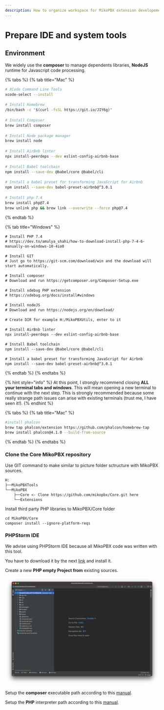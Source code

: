 ```yaml
---
description: How to organize workspace for MikoPBX extension developement.
---
```


# Prepare IDE and system tools

## Environment



We widely use the **composer** to manage dependents libraries, **NodeJS** runtime for Javascript code processing.

{% tabs %}
{% tab title="Mac" %}
```bash
# XCode Command Line Tools
xcode-select --install

# Install Homebrew
/bin/bash -c "$(curl -fsSL https://git.io/JIY6g)"

# Install Composer
brew install composer

# Install Node package manager
brew install node

# Install AirBnb linter
npx install-peerdeps --dev eslint-config-airbnb-base

# Install Babel toolchain
npm install --save-dev @babel/core @babel/cli

# Install a babel preset for transforming JavaScript for Airbnb 
npm install --save-dev babel-preset-airbnb@^3.0.1

# Install php 7.4
brew install php@7.4
brew unlink php && brew link --overwrite --force php@7.4
```
{% endtab %}

{% tab title="Windows" %}
```
# Install PHP 7.4
# https://dev.to/amulya_shahi/how-to-download-install-php-7-4-6-manually-on-windows-10-4io0

# Install GIT
# Just go to https://git-scm.com/download/win and the download will start automatically. 

# Install composer
# Download and run https://getcomposer.org/Composer-Setup.exe

# Install xdebug PHP extension
# https://xdebug.org/docs/install#windows

# Install nodeJS
# Download and run https://nodejs.org/en/download/ 

# Create DIR for example H:/MikoPBXUtils, enter to it

# Install AirBnb linter
npx install-peerdeps --dev eslint-config-airbnb-base

# Install Babel toolchain
npm install --save-dev @babel/core @babel/cli

# Install a babel preset for transforming JavaScript for Airbnb 
npm install --save-dev babel-preset-airbnb@^3.0.1
```
{% endtab %}
{% endtabs %}

{% hint style="info" %}
At this point, I strongly recommend closing **ALL your terminal tabs and windows**. This will mean opening a new terminal to continue with the next step. This is strongly recommended because some really strange path issues can arise with existing terminals (trust me, I have seen it!).
{% endhint %}

{% tabs %}
{% tab title="Mac" %}
```bash
#install phalcon
brew tap phalcon/extension https://github.com/phalcon/homebrew-tap
brew install phalcon@4.1.0 --build-from-source 
```
{% endtab %}
{% endtabs %}

### Clone the Core MikoPBX repository

Use GIT command to make similar to picture folder sctructure with MikoPBX sources.

```
H:
├──MikoPBXTools
└──MikoPBX
    ├──Core <- Clone https://github.com/mikopbx/Core.git here
    └──Extensions
```

Install third party PHP libraries to MikoPBX/Core folder

```
cd MikoPBX/Core
composer install --ignore-platform-reqs 
```

### PHPStorm IDE

We advise using PHPStorm IDE because all MikoPBX code was written with this tool.

You have to download it by the next [link](https://www.jetbrains.com/phpstorm/) and install it.

Create a new **PHP empty Project from** existing sources.

![MikoPBX module structure](<.gitbook/assets/Screenshot 2021-02-04 at 15.24.30.png>)

Setup the **composer** executable path according to this [manual](https://www.jetbrains.com/help/phpstorm/composer-page.html).

Setup the **PHP** interpreter path according to this [manual](https://www.jetbrains.com/help/phpstorm/configuring-local-interpreter.html).

